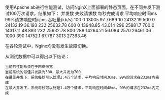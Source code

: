 


使用Apache ab进行性能测试，访问NginX上面部署的静态页面。在不同并发下测试100万次请求，结果如下：
并发数	失败请求数	每秒完成请求	平均响应时间ms	99%请求响应时间ms	吞吐量(kb/s)
100	0	13005.97	7.689	10	24132.19
500	0	24132.19	36.193	232	25632.78
600	0	13948.85	43.014	296	25881.7
700	0	14317.11	48.893	232	25632.78
800	288	14264.21	56.084	2570	26461.06
1000	390	14752.1	67.787	3013	27363.46

在各轮测试中，Nginx均没有发生故障切换。

从测试数据中可以得出以下结论：

    当前的性能瓶颈在于网络带宽
    当前系统的最佳并发数为500，最大并发为700
    在最佳并发下，系统每秒可以处理2.4万个请求，平均响应时间36ms，99%的请求在232ms内完成
    在最大并发下，系统每秒可以处理1.4万个请求，平均响应时间48ms，99%的请求在232ms内完成

